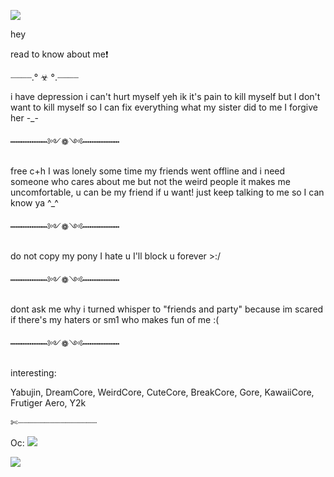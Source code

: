 <img
src="https://adriansblinkiecollection.neocities.org/dividers/cautiondivider2.gif" /></p>
hey

read to know about me❗

┈┈┈┈․° ☣ °․┈┈┈┈


i have depression
i can't hurt myself
yeh ik it's pain to kill myself but I don't want to kill myself so I can fix everything what my sister did to me I forgive her -_-


┅┅┅┅┅┅┅༻❁༺┅┅┅┅┅┅┅


free c+h
I was lonely some time my friends went offline and i need someone who cares about me but not the weird people it makes me uncomfortable, u can be my friend if u want! just keep talking to me so I can know ya ^_^


┅┅┅┅┅┅┅༻❁༺┅┅┅┅┅┅┅



do not copy my pony I hate u
I'll block u forever >:/


┅┅┅┅┅┅┅༻❁༺┅┅┅┅┅┅┅


dont ask me why i turned whisper to  "friends and party" because im scared if there's my haters or sm1 who makes fun of me :(


┅┅┅┅┅┅┅༻❁༺┅┅┅┅┅┅┅


interesting: 

Yabujin, DreamCore, WeirdCore, CuteCore, BreakCore, Gore, KawaiiCore, Frutiger Aero, Y2k

✄┈┈┈┈┈┈┈┈┈┈┈┈┈┈┈

Oc:
<img
src="https://c10.patreonusercontent.com/4/patreon-media/p/post/110060014/a80757bdb0834a4ba46d9eca12ab96bd/eyJ3Ijo2MjB9/1.png?token-time=1724889600&token-hash=qy_TH0SFe6WkW-qVD6H0Ia0PPL-_wDtqa5JSZZQ6ADU%3D" /></p>

<img
src="https://adriansblinkiecollection.neocities.org/dividers/cautiondivider2.gif" /></p>



<!--
**whatengel666/whatengel666** is a ✨ _special_ ✨ repository because its `README.md` (this file) appears on your GitHub profile.

Here are some ideas to get you started:

- 🔭 I’m currently working on ...
- 🌱 I’m currently learning ...
- 👯 I’m looking to collaborate on ...
- 🤔 I’m looking for help with ...
- 💬 Ask me about ...
- 📫 How to reach me: ...
- 😄 Pronouns: ...
- ⚡ Fun fact: ...
-->
